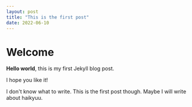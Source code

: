 ```yaml
---
layout: post
title: "This is the first post"
date: 2022-06-10
---
```

# Welcome

**Hello world**, this is my first Jekyll blog post.

I hope you like it!

I don't know what to write. This is the first post though. Maybe I will write about haikyuu.

